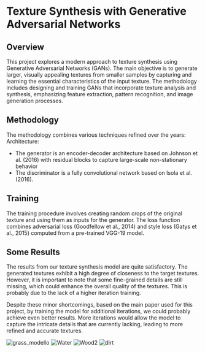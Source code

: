 # Texture Synthesis with Generative Adversarial Networks

## Overview
This project explores a modern approach to texture synthesis using Generative Adversarial Networks (GANs). The main objective is to generate larger, visually appealing textures from smaller samples by capturing and learning the essential characteristics of the input texture. The methodology includes designing and training GANs that incorporate texture analysis and synthesis, emphasizing feature extraction, pattern recognition, and image generation processes.

## Methodology
The methodology combines various techniques refined over the years:
Architecture: 

- The generator is an encoder-decoder architecture based on Johnson et al. (2016) with residual blocks to capture large-scale non-stationary behavior
- The discriminator is a fully convolutional network based on Isola et al. (2016).

## Training
The training procedure involves creating random crops of the original texture and using them as inputs for the generator. The loss function combines adversarial loss (Goodfellow et al., 2014) and style loss (Gatys et al., 2015) computed from a pre-trained VGG-19 model.

## Some Results
The results from our texture synthesis model are quite satisfactory. The generated textures exhibit a high degree of closeness to the target textures. However, it is important to note that some fine-grained details are still missing, which could enhance the overall quality of the textures. This is probably due to the lack of a higher iteration training.

Despite these minor shortcomings, based on the main paper used for this project, by training the model for additional iterations, we could probably achieve even better results. More iterations would allow the model to capture the intricate details that are currently lacking, leading to more refined and accurate textures.

![grass_modello](https://github.com/MRampo/TextureGenerator/assets/37956397/2628ec08-cbb6-4c3f-bd20-b71215f71dd5)
![Water](https://github.com/MRampo/TextureGenerator/assets/37956397/b999d208-e5fc-45b4-a8c1-3ef0eb5f8b3e)
![Wood2](https://github.com/MRampo/TextureGenerator/assets/37956397/0b343c27-81e6-4be2-9d26-5bed58bcfa20)
![dirt](https://github.com/MRampo/TextureGenerator/assets/37956397/07952aa7-6d26-44c5-91bb-56a6057be61f)
